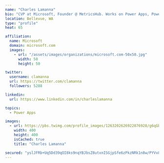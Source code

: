 ```yaml
---
name: "Charles Lamanna"
bio: "CVP at Microsoft, Founder @ MetricsHub. Works on Power Apps, Power Automate, Power Virtual Agent, Common Data Service and Dynamics 365."
location: Bellevue, WA
type: "profile"
heat: 65

affiliation:
  name: Microsoft
  domain: microsoft.com
  images:
    - url: "/assets/images/organizations/microsoft.com-50x50.jpg"
      width: 50
      height: 50

twitter:
  username: clamanna
  url: https://twitter.com/clamanna
  followers: 5288

linkedin:
  url: https://www.linkedin.com/in/charleslamanna

topics:
  - Power Apps

images:
  - url: https://pbs.twimg.com/profile_images/1263202626922876928/g6qGbHZ-_400x400.jpg
    width: 400
    height: 400
    isCached: true
    title: "Charles Lamanna"

secured: "yslJFRb+Uq5Dd39qOI8ks9nqYBJbsZ8utxnISGjpSfe6zPkzNRk1n8w/PYVv89QXHDLBwN4O4pXx6SOGVjM6Gh28HUbHnfO3lzqr3vtvukvvCUSkdeKz3KlAIJf1hWcVhQJJLVJaMCKi485gr3xYvSGIZQJnc7tmih1c/S/p2BzE/gjaIE1MVhzxW3KYlx2YvfxoRCTLg4sF0oN0JTLcu7VmiCJ6j0GDubRtMa+JLVgmcWyVwaTmYnbxhNwAJd04fOJe22o3azjt+LSz5Hkfa3+KbNEjJ/Nsbsmdlz8XBzPnHUdHNoxe135kKneQuoV6QDVj+IcI/JIaek4HwQ0KqFh1SVmBA1A45ICJOcxMlnV7qAiZ5HgVx5woRtrySh9a+wlzJ+6vEe6/gor8mSgZeZ5rmH0i7iLZVRWdE93lScg=;weL2tR38O/QQ/m6U85VuNw=="
---
```



